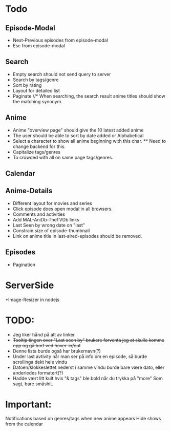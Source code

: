 Todo
==

Episode-Modal
--

* Next-Previous episodes from episode-modal
* Esc from episode-modal

Search
--

* Empty search should not send query to server
* Search by tags/genre
* Sort by rating
* Layout for detailed list
* Paginate
//* When searching, the search result anime titles should show the matching synonym.

Anime
--

* Anime "overview page" should give the 10 latest added anime
* The user should be able to sort by date added or Alphabetical
* Select a character to show all anime beginning with this char.
** Need to change backend for this.
* Capitalize tags/genres
* To crowded with all on same page tags/genres.

Calendar
--

Anime-Details
--

* Different layout for movies and series 
* Click episode does open modal in all browsers.
* Comments and activities
* Add MAL-AniDb-TheTVDb links
* Last Seen by wrong date on "last"
* Constrain size of episode-thumbnail
* Link on anime title in last-aired-episodes should be removed.

Episodes
--
* Pagination


ServerSide
==

*Image-Resizer in nodejs




TODO:
===
* Jeg liker hånd på alt av linker 
* ~~Tooltip tingen over "Last seen by" brukere forventa jeg at skulle komme opp og gå bort ved hover-in/out~~
* Denne lista burde også har brukernavn(?)
* Under last avtivity når man ser på info om en episode, så burde scrollinga dekt hele vindu
* Datoen/klokkeslettet nederst i samme vindu burde bare være dato, eller anderledes formatert(?)
* Hadde vært litt kult hvis "& tags" ble bold når du trykka på "more"
Som sagt, bare småshit. 




Important:
===
Notifications based on genres/tags when new anime appears
Hide shows from the calendar